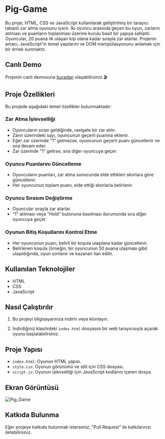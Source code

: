 # Pig-Game
Bu proje, HTML, CSS ve JavaScript kullanılarak geliştirilmiş bir tarayıcı tabanlı zar atma oyununu içerir. İki oyuncu arasında geçen bu oyun, zarların atılması ve puanların toplanması üzerine kurulu basit bir yapıya sahiptir. Oyuncular, 20 puana ilk ulaşan kişi olana kadar sırayla zar atarlar. Projenin amacı, JavaScript'in temel yapılarını ve DOM manipülasyonunu anlamak için bir örnek sunmaktır.

## Canlı Demo
Projenin canlı demosuna [buradan](https://cy-piggame.netlify.app/) ulaşabilirsiniz.🎬

## Proje Özellikleri

Bu projede aşağıdaki temel özellikler bulunmaktadır:

### Zar Atma İşlevselliği
- Oyuncuların sırası geldiğinde, rastgele bir zar atılır.
- Zarın üzerindeki sayı, oyuncunun geçerli puanına eklenir.
- Eğer zar üzerinde "1" gelmezse, oyuncunun geçerli puanı güncellenir ve sıra devam eder.
- Zar üzerinde "1" gelirse, sıra diğer oyuncuya geçer.

### Oyuncu Puanlarını Güncelleme
- Oyuncuların puanları, zar atma sonucunda elde ettikleri skorlara göre güncellenir.
- Her oyuncunun toplam puanı, elde ettiği skorlarla belirlenir.

### Oyuncu Sırasını Değiştirme
- Oyuncular sırayla zar atarlar.
- "1" atılması veya "Hold" butonuna basılması durumunda sıra diğer oyuncuya geçer.

### Oyunun Bitiş Koşullarını Kontrol Etme
- Her oyuncunun puanı, belirli bir koşula ulaşılana kadar güncellenir.
- Belirlenen koşula (örneğin, bir oyuncunun 50 puana ulaşması gibi) ulaşıldığında, oyun sonlanır ve kazanan ilan edilir.

## Kullanılan Teknolojiler
- HTML
- CSS
- JavaScript

## Nasıl Çalıştırılır
1. Bu projeyi bilgisayarınıza indirin veya klonlayın.

2. İndirdiğiniz klasördeki `index.html` dosyasını bir web tarayıcısıyla açarak oyunu başlatabilirsiniz.

## Proje Yapısı

- `index.html`: Oyunun HTML yapısı.
- `style.css`: Oyunun görünümü ve stili için CSS dosyası.
- `script.js`: Oyunun işlevselliği için JavaScript kodlarını içeren dosya.

## Ekran Görüntüsü
![Pig_Game](https://github.com/Yldrmceyy/Pig-Game/assets/106755050/7680ac84-b495-40ed-a631-5ced905689be)

## Katkıda Bulunma

 Eğer projeye katkıda bulunmak isterseniz, "Pull Request" ile katkılarınızı iletebilirsiniz.
